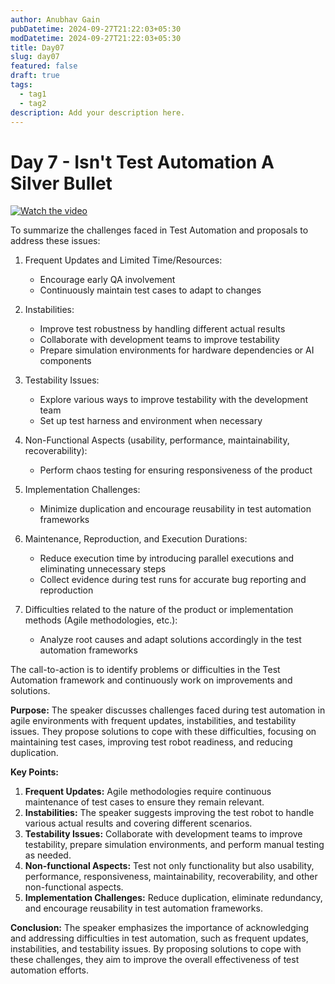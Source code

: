 ```yaml
---
author: Anubhav Gain
pubDatetime: 2024-09-27T21:22:03+05:30
modDatetime: 2024-09-27T21:22:03+05:30
title: Day07
slug: day07
featured: false
draft: true
tags:
  - tag1
  - tag2
description: Add your description here.
---
```


# Day 7 - Isn't Test Automation A Silver Bullet

[![Watch the video](/thumbnails/day7.png)](https://www.youtube.com/watch?v=-d5r575MTGE)

To summarize the challenges faced in Test Automation and proposals to address these issues:

1. Frequent Updates and Limited Time/Resources:

   - Encourage early QA involvement
   - Continuously maintain test cases to adapt to changes

2. Instabilities:

   - Improve test robustness by handling different actual results
   - Collaborate with development teams to improve testability
   - Prepare simulation environments for hardware dependencies or AI components

3. Testability Issues:

   - Explore various ways to improve testability with the development team
   - Set up test harness and environment when necessary

4. Non-Functional Aspects (usability, performance, maintainability, recoverability):

   - Perform chaos testing for ensuring responsiveness of the product

5. Implementation Challenges:

   - Minimize duplication and encourage reusability in test automation frameworks

6. Maintenance, Reproduction, and Execution Durations:

   - Reduce execution time by introducing parallel executions and eliminating unnecessary steps
   - Collect evidence during test runs for accurate bug reporting and reproduction

7. Difficulties related to the nature of the product or implementation methods (Agile methodologies, etc.):
   - Analyze root causes and adapt solutions accordingly in the test automation frameworks

The call-to-action is to identify problems or difficulties in the Test Automation framework and continuously work on improvements and solutions.

**Purpose:** The speaker discusses challenges faced during test automation in agile environments with frequent updates, instabilities, and testability issues. They propose solutions to cope with these difficulties, focusing on maintaining test cases, improving test robot readiness, and reducing duplication.

**Key Points:**

1. **Frequent Updates:** Agile methodologies require continuous maintenance of test cases to ensure they remain relevant.
2. **Instabilities:** The speaker suggests improving the test robot to handle various actual results and covering different scenarios.
3. **Testability Issues:** Collaborate with development teams to improve testability, prepare simulation environments, and perform manual testing as needed.
4. **Non-functional Aspects:** Test not only functionality but also usability, performance, responsiveness, maintainability, recoverability, and other non-functional aspects.
5. **Implementation Challenges:** Reduce duplication, eliminate redundancy, and encourage reusability in test automation frameworks.

**Conclusion:**
The speaker emphasizes the importance of acknowledging and addressing difficulties in test automation, such as frequent updates, instabilities, and testability issues. By proposing solutions to cope with these challenges, they aim to improve the overall effectiveness of test automation efforts.
